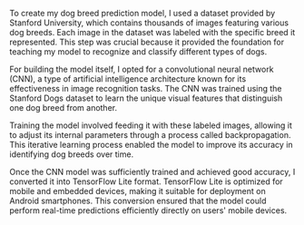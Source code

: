 To create my dog breed prediction model, I used a dataset provided by Stanford University, which contains thousands of images featuring various dog breeds. Each image in the dataset was labeled with the specific breed it represented. This step was crucial because it provided the foundation for teaching my model to recognize and classify different types of dogs.

For building the model itself, I opted for a convolutional neural network (CNN), a type of artificial intelligence architecture known for its effectiveness in image recognition tasks. The CNN was trained using the Stanford Dogs dataset to learn the unique visual features that distinguish one dog breed from another.

Training the model involved feeding it with these labeled images, allowing it to adjust its internal parameters through a process called backpropagation. This iterative learning process enabled the model to improve its accuracy in identifying dog breeds over time.

Once the CNN model was sufficiently trained and achieved good accuracy, I converted it into TensorFlow Lite format. TensorFlow Lite is optimized for mobile and embedded devices, making it suitable for deployment on Android smartphones. This conversion ensured that the model could perform real-time predictions efficiently directly on users' mobile devices.
